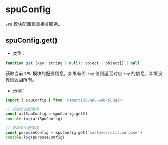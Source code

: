 
# spuConfig
`SPU` 模块配置信息相关服务。

## spuConfig.get()
+ 类型：

```js
function get (key: string | null): object | object[] | null
```

获取当前 `SPU` 模块的配置信息，如果有传 `key` 值则返回对应 `key` 的信息，如果没传则返回所有。

+ 示例：

```js
import { spuConfig } from '@smart100/spu-web-plugin'

// 获取所有配置项
const allSpuConfig = spuConfig.get()
console.log(allSpuConfig)

// 获取单个配置项
const purposeConfig = spuConfig.get('customervisit.purpose')
console.log(purposeConfig)
```
